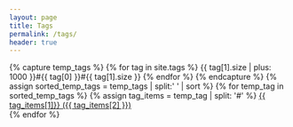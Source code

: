 ```yaml
---
layout: page
title: Tags
permalink: /tags/
header: true
---
```

<div class="home other-pages">
  {% capture temp_tags %}
    {% for tag in site.tags %}
      {{ tag[1].size | plus: 1000 }}#{{ tag[0] }}#{{ tag[1].size }}
    {% endfor %}
  {% endcapture %}
  {% assign sorted_temp_tags = temp_tags | split:' ' | sort %}
  {% for temp_tag in sorted_temp_tags %}
    {% assign tag_items = temp_tag | split: '#' %}
    <span class="post-meta">
      <a class="post-tag" href="{{ site.baseurl }}/tag/{{ tag_items[1] }}">{{ tag_items[1]}} ({{ tag_items[2] }})</a>
    </span><br/>
  {% endfor %}
</div>